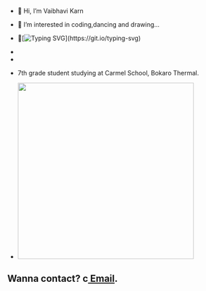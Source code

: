 - 👋 Hi, I’m Vaibhavi Karn 
- 👀 I’m interested in coding,dancing and drawing...
- 🌱[![Typing SVG](https://readme-typing-svg.herokuapp.com?lines=I+am+currently+learning+The+Builder-HTML;the+artist-CSS+AND+the+wizard-JS!)](https://git.io/typing-svg)

-  
- 
- 7th grade student studying at Carmel School, Bokaro Thermal.
- <img width=400px;  src="https://user-images.githubusercontent.com/76275888/125171150-51fe4e80-e1d0-11eb-9720-f6a7f175ae7c.gif">
<h2>Wanna contact? c<a href="mailto:vaibhavikarn2001@gmail.com?Subject=Hi">
            Email</a>.</h2>

<!---
vaibhavikarn2001/vaibhavikarn2001 is a ✨ special ✨ repository because its `README.md` (this file) appears on your GitHub profile.
You can click the Preview link to take a look at your changes.
--->
